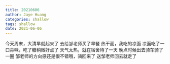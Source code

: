 ```yaml
---
title: 20210606
author: Jaye Huang
categories: shallow
tags: shallow
date: 2021-06-06
---
```


今天周末，大清早就起来了
去给邹老师买了早餐 热干面，我吃的凉面
凉面吃了一口蒜味，吃了糖稍微好点了
天气太热，就在宿舍待了一天
晚点时候出去骑车骑了一圈
邹老师的方向感还是很不错哦，骑回来了
送邹老师回去就走了
